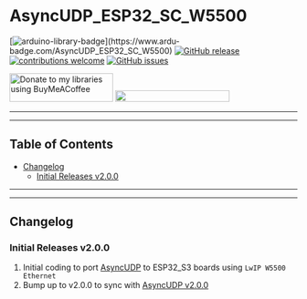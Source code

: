# AsyncUDP_ESP32_SC_W5500


[![arduino-library-badge](https://www.ardu-badge.com/badge/AsyncUDP_ESP32_SC_W5500.svg?)](https://www.ardu-badge.com/AsyncUDP_ESP32_SC_W5500)
[![GitHub release](https://img.shields.io/github/release/khoih-prog/AsyncUDP_ESP32_SC_W5500.svg)](https://github.com/khoih-prog/AsyncUDP_ESP32_SC_W5500/releases)
[![contributions welcome](https://img.shields.io/badge/contributions-welcome-brightgreen.svg?style=flat)](#Contributing)
[![GitHub issues](https://img.shields.io/github/issues/khoih-prog/AsyncUDP_ESP32_SC_W5500.svg)](http://github.com/khoih-prog/AsyncUDP_ESP32_SC_W5500/issues)


<a href="https://www.buymeacoffee.com/khoihprog6" title="Donate to my libraries using BuyMeACoffee"><img src="https://cdn.buymeacoffee.com/buttons/v2/default-yellow.png" alt="Donate to my libraries using BuyMeACoffee" style="height: 50px !important;width: 181px !important;" ></a>
<a href="https://www.buymeacoffee.com/khoihprog6" title="Donate to my libraries using BuyMeACoffee"><img src="https://img.shields.io/badge/buy%20me%20a%20coffee-donate-orange.svg?logo=buy-me-a-coffee&logoColor=FFDD00" style="height: 20px !important;width: 200px !important;" ></a>


---
---

## Table of Contents

* [Changelog](#changelog)
  * [Initial Releases v2.0.0](#initial-releases-v200)

---
---

## Changelog

### Initial Releases v2.0.0

1. Initial coding to port [AsyncUDP](https://github.com/espressif/arduino-esp32/tree/master/libraries/AsyncUDP) to ESP32_S3 boards using `LwIP W5500 Ethernet`
2. Bump up to v2.0.0 to sync with [AsyncUDP v2.0.0](https://github.com/espressif/arduino-esp32/tree/master/libraries/AsyncUDP)


